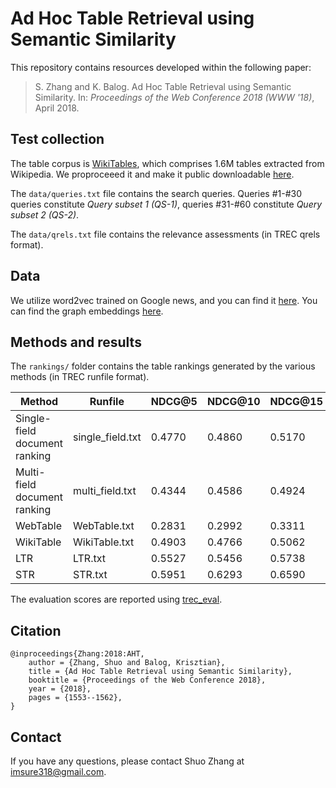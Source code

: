 # Ad Hoc Table Retrieval using Semantic Similarity

This repository contains resources developed within the following paper:

> S. Zhang and K. Balog. Ad Hoc Table Retrieval using Semantic Similarity. In: *Proceedings of the Web Conference 2018 (WWW '18)*, April 2018.


## Test collection

The table corpus is [WikiTables](http://websail-fe.cs.northwestern.edu/TabEL/), which comprises 1.6M tables extracted from Wikipedia. We proproceeed it and make it public downloadable [here](http://iai.group/downloads/smart_table/WP_tables.zip).

The `data/queries.txt` file contains the search queries. Queries #1-#30 queries constitute *Query subset 1 (QS-1)*, queries #31-#60 constitute *Query subset 2 (QS-2)*.

The `data/qrels.txt` file contains the relevance assessments (in TREC qrels format).  

## Data

We utilize word2vec trained on Google news, and you can find it [here](https://github.com/mmihaltz/word2vec-GoogleNews-vectors). You can find the graph embeddings [here](http://data.dws.informatik.uni-mannheim.de/rdf2vec/).



## Methods and results

The `rankings/` folder contains the table rankings generated by the various methods (in TREC runfile format).

|Method	|Runfile|	NDCG@5|	NDCG@10|	NDCG@15|	NDCG@20|
| -- | -- | -- | -- | -- | -- |
|Single-field document ranking | single_field.txt|	0.4770	|0.4860|	0.5170|	0.5473|
|Multi-field document ranking	|multi_field.txt|	0.4344|	0.4586|	0.4924|	0.5254|
|WebTable|	WebTable.txt        |	0.2831|	0.2992	|0.3311	|0.3726|
|WikiTable|	WikiTable.txt       |	0.4903	|0.4766|	0.5062	|0.5206|
|LTR|	LTR.txt|	0.5527|	0.5456|	0.5738	|0.6031|
|STR|	STR.txt|	0.5951|	0.6293|	0.6590|	0.6825|







The evaluation scores are reported using [trec_eval](https://github.com/usnistgov/trec_eval).


## Citation
```
@inproceedings{Zhang:2018:AHT,
    author = {Zhang, Shuo and Balog, Krisztian},
    title = {Ad Hoc Table Retrieval using Semantic Similarity},
    booktitle = {Proceedings of the Web Conference 2018},
    year = {2018},
    pages = {1553--1562},
}
```

## Contact
If you have any questions, please contact Shuo Zhang at imsure318@gmail.com.
